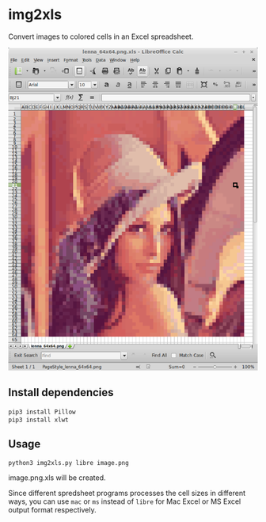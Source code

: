 # img2xls
Convert images to colored cells in an Excel spreadsheet.

![screenshot](screenshot.png "screenshot")

## Install dependencies

    pip3 install Pillow
    pip3 install xlwt

## Usage

    python3 img2xls.py libre image.png

image.png.xls will be created.

Since different spredsheet programs processes the cell sizes in different ways, you can use `mac` or `ms` instead of `libre` for Mac Excel or MS Excel output format respectively.
